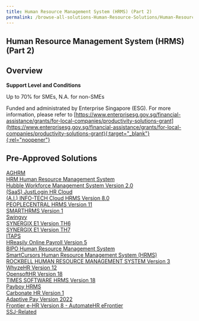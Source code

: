 ```yaml
---
title: Human Resource Management System (HRMS) (Part 2)
permalink: /browse-all-solutions-Human-Resource-Solutions/Human-Resource-Management-System--HRMS---Part-2-
---
```


## Human Resource Management System (HRMS) (Part 2)
## Overview

**Support Level and Conditions**

Up to 70% for SMEs, N.A. for non-SMEs

Funded and administrated by Enterprise Singapore (ESG). For more information, please refer to
[https://www.enterprisesg.gov.sg/financial-assistance/grants/for-local-companies/productivity-solutions-grant](https://www.enterprisesg.gov.sg/financial-assistance/grants/for-local-companies/productivity-solutions-grant){:target="_blank"}{:rel="noopener"}

## Pre-Approved Solutions

<a href='/productivity-solutions-grant/solutionrepo/solution125' target='_blank'>AGHRM</a><br>
<a href='/productivity-solutions-grant/solutionrepo/solution450' target='_blank'>HRM Human Resource Management System</a><br>
<a href='/productivity-solutions-grant/solutionrepo/solution455' target='_blank'>Hubble Workforce Management System Version 2.0</a><br>
<a href='/productivity-solutions-grant/solutionrepo/solution531' target='_blank'>(SaaS) JustLogin HR Cloud</a><br>
<a href='/productivity-solutions-grant/solutionrepo/solution1092' target='_blank'>(A.I.) INFO-TECH Cloud HRMS Version 8.0</a><br>
<a href='/productivity-solutions-grant/solutionrepo/solution1289' target='_blank'>PEOPLECENTRAL HRMS Version 11</a><br>
<a href='/productivity-solutions-grant/solutionrepo/solution1346' target='_blank'>SMARTHRMS Version 1</a><br>
<a href='/productivity-solutions-grant/solutionrepo/solution1453' target='_blank'>Swingvy</a><br>
<a href='/productivity-solutions-grant/solutionrepo/solution2254' target='_blank'>SYNERGIX E1 Version TH6</a><br>
<a href='/productivity-solutions-grant/solutionrepo/solution2255' target='_blank'>SYNERGIX E1 Version TH7</a><br>
<a href='/productivity-solutions-grant/solutionrepo/solution2342' target='_blank'>ITAPS</a><br>
<a href='/productivity-solutions-grant/solutionrepo/solution2361' target='_blank'>HReasily Online Payroll Version 5</a><br>
<a href='/productivity-solutions-grant/solutionrepo/solution2366' target='_blank'>BIPO Human Resource Management System</a><br>
<a href='/productivity-solutions-grant/solutionrepo/solution2391' target='_blank'>SmartCursors Human Resource Management System (HRMS)</a><br>
<a href='/productivity-solutions-grant/solutionrepo/solution2678' target='_blank'>ROCKBELL HUMAN RESOURCE MANAGEMENT SYSTEM Version 3</a><br>
<a href='/productivity-solutions-grant/solutionrepo/solution2735' target='_blank'>WhyzeHR Version 12</a><br>
<a href='/productivity-solutions-grant/solutionrepo/solution2788' target='_blank'>OpensoftHR Version 18</a><br>
<a href='/productivity-solutions-grant/solutionrepo/solution2798' target='_blank'>TIMES SOFTWARE HRMS Version 18</a><br>
<a href='/productivity-solutions-grant/solutionrepo/solution2816' target='_blank'>Payboy HRMS</a><br>
<a href='/productivity-solutions-grant/solutionrepo/solution2862' target='_blank'>Carbonate HR Version 1</a><br>
<a href='/productivity-solutions-grant/solutionrepo/solution2890' target='_blank'>Adaptive Pay Version 2022</a><br>
<a href='/productivity-solutions-grant/solutionrepo/solution2920' target='_blank'>Frontier e-HR Version 8 - AutomateHR eFrontier</a><br>
<a href='/productivity-solutions-grant/solutionrepo/solution3181' target='_blank'>SSJ-Related</a><br>
